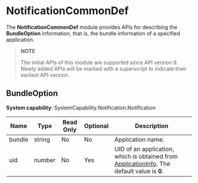 # NotificationCommonDef

The **NotificationCommonDef** module provides APIs for describing the **BundleOption** information, that is, the bundle information of a specified application.

> **NOTE**
>
> The initial APIs of this module are supported since API version 9. Newly added APIs will be marked with a superscript to indicate their earliest API version.

## BundleOption

**System capability**: SystemCapability.Notification.Notification

| Name  | Type  | Read Only| Optional| Description  |
| ------ | ------ | ----| -- |  ------ |
| bundle | string | No | No| Application name.|
| uid    | number | No | Yes| UID of an application, which is obtained from [ApplicationInfo](../apis-ability-kit/js-apis-bundleManager-applicationInfo.md). The default value is **0**.|
